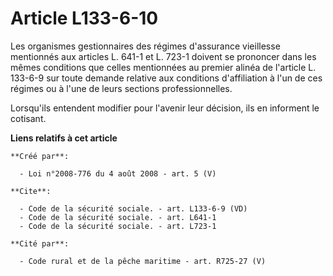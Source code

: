 # Article L133-6-10

Les organismes gestionnaires des régimes d'assurance vieillesse mentionnés aux articles L. 641-1 et L. 723-1 doivent se
prononcer dans les mêmes conditions que celles mentionnées au premier alinéa de l'article L. 133-6-9 sur toute demande
relative aux conditions d'affiliation à l'un de ces régimes ou à l'une de leurs sections professionnelles. 

Lorsqu'ils entendent modifier pour l'avenir leur décision, ils en informent le cotisant.

**Liens relatifs à cet article**

	**Créé par**:

	  - Loi n°2008-776 du 4 août 2008 - art. 5 (V)

	**Cite**:

	  - Code de la sécurité sociale. - art. L133-6-9 (VD)
	  - Code de la sécurité sociale. - art. L641-1
	  - Code de la sécurité sociale. - art. L723-1

	**Cité par**:

	  - Code rural et de la pêche maritime - art. R725-27 (V)
